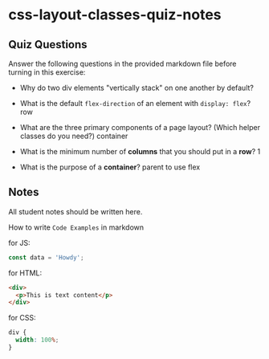 # css-layout-classes-quiz-notes

## Quiz Questions

Answer the following questions in the provided markdown file before turning in this exercise:

- Why do two div elements "vertically stack" on one another by default?

- What is the default `flex-direction` of an element with `display: flex`?
  row

- What are the three primary components of a page layout? (Which helper classes do you need?)
  container
- What is the minimum number of **columns** that you should put in a **row**?
  1
- What is the purpose of a **container**?
  parent to use flex

## Notes

All student notes should be written here.

How to write `Code Examples` in markdown

for JS:

```javascript
const data = 'Howdy';
```

for HTML:

```html
<div>
  <p>This is text content</p>
</div>
```

for CSS:

```css
div {
  width: 100%;
}
```
